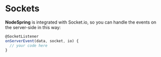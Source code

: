 # Sockets

**NodeSpring** is integrated with Socket.io, so you can handle the events on the server-side in this way:

```javascript
@SocketListener
onServerEvent(data, socket, io) {
  // your code here
}
```